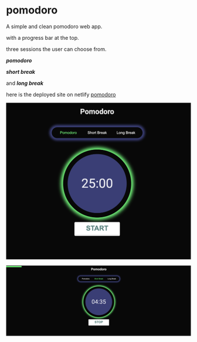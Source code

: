 # pomodoro

A simple and clean pomodoro web app. 

with a progress bar at the top.

three sessions the user can choose from.

***pomodoro***

***short break***

and ***long break***

here is the deployed site on netlify [pomodoro](https://pomodoro-guide.netlify.app)

![screenShot image](/assets/images/SS_image.png)

![progress image](/assets/images/Progres_image.png)
